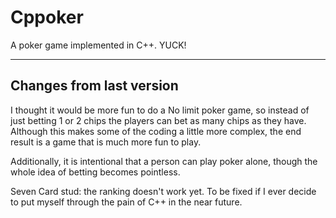 Cppoker
=======

A poker game implemented in C++. YUCK! 

-----------------------------------------
Changes from last version
----------------------------------------

I thought it would be more fun to do a No limit poker game, so instead of just
betting 1 or 2 chips the players can bet as many chips as they have.
Although this makes some of the coding a little more complex, the end result is
a game that is much more fun to play.

Additionally, it is intentional that a person can play poker alone, though the whole idea of 
betting becomes pointless.

Seven Card stud: the ranking doesn't work yet. To be fixed if I ever decide to put myself
through the pain of C++ in the near future.
